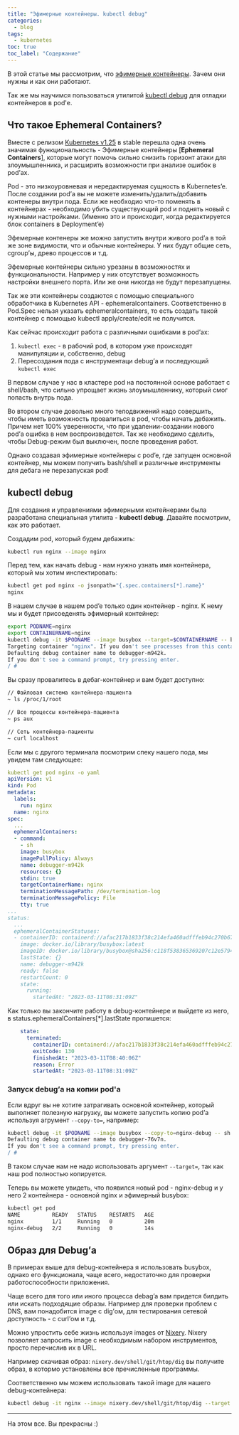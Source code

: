 ```yaml
---
title: "Эфимерные контейнеры. kubectl debug"
categories:
  - blog
tags:
  - kubernetes
toc: true
toc_label: "Содержание"
---
```


В этой статье мы рассмотрим, что [эфимерные контейнеры](https://kubernetes.io/docs/concepts/workloads/pods/ephemeral-containers/). Зачем они нужны и как они работают.

Так же мы научимся пользоваться утилитой [kubectl debug](https://kubernetes.io/docs/tasks/debug/debug-application/debug-running-pod/#ephemeral-container) для отладки контейнеров в pod'e.

## Что такое Ephemeral Containers?

Вместе с релизом [Kubernetes v1.25](https://github.com/kubernetes/kubernetes/blob/master/CHANGELOG/CHANGELOG-1.25.md#ephemeral-containers-graduate-to-stable) в stable перешла одна очень значимая функциональность - Эфимерные контейнеры [**Ephemeral Containers**], которые могут помочь сильно снизить горизонт атаки для злоумышленника, и расширить возможности при анализе ошибок в pod’ах.

Pod - это низкоуровневая и нередактируемая сущность в Kubernetes’e. После создании pod’а вы не можете изменить/удалить/добавить контенеры внутри пода. Если же необходио что-то поменять в контейнерах - необходимо убить существующий pod и поднять новый с нужными настройками. (Именно это и происходит, когда редактируется блок containers в Deployment’e)

Эфемерные контенеры же можно запустить внутри живого pod’а в той же зоне видимости, что и обычные контейнеры. У них будут общие сеть, cgroup’ы, древо процессов и т.д.

Эфемерные контейнеры сильно урезаны в возможностях и функциональности. Например у них отсутствует возможность настройки внешнего порта. Или же они никогда не будут перезапущены.

Так же эти контейнеры создаются с помощью специального обработчика в Kubernetes API - ephemeralcontainers. Соответственно в Pod.Spec нельзя указать ephemeralcontainers, то есть создать такой контейнер с помощью kubectl apply/create/edit не получится.

Как сейчас происходит работа с различными ошибками в pod’ах:

1. `kubectl exec` - в рабочий pod, в котором уже происходят манипуляции и, собственно, debug
2. Пересоздания пода с инструментаци debug’а и последующий `kubectl exec`

В первом случае у нас в кластере pod на постоянной основе работает с shell/bash, что сильно упрощает жизнь злоумышленнику, который смог попасть внутрь пода.

Во втором случае довольно много телодвижений надо совершить, чтобы иметь возможность провалиться в pod, чтобы начать дебажить. Причем нет 100% уверенности, что при удалении-создании нового pod’а ошибка в нем воспроизведется. Так же необходимо сделить, чтобы Debug-режим был выключен, после проведения работ.

Однако создавая эфимерные контейнеры с pod’e, где запущен основной контейнер, мы можем получить bash/shell и различные инструменты для дебага не перезапуская pod!

## kubectl debug

Для создания и управлениями эфимерными контейнерами была разработана специальная утилита - **kubectl debug**. Давайте посмотрим, как это работает.

Создадим pod, который будем дебажить:
```bash
kubectl run nginx --image nginx
```

Перед тем, как начать debug - нам нужно узнать имя контейнера, который мы хотим инспектировать:
```bash
kubectl get pod nginx -o jsonpath="{.spec.containers[*].name}"
nginx
```

В нашем случае в нашем pod’e только один контейнер - nginx. К нему мы и будет присоеденять эфимерный контейнер:
```bash
export PODNAME=nginx 
export CONTAINERNAME=nginx 
kubectl debug -it $PODNAME --image busybox --target=$CONTAINERNAME -- bash
Targeting container "nginx". If you don't see processes from this container it may be because the container runtime doesn't support this feature.
Defaulting debug container name to debugger-m942k.
If you don't see a command prompt, try pressing enter.
/ #
```

Вы сразу провалитесь в дебаг-контейнер и вам будет доступно:
```bash
// Файловая система контейнера-пациента
~ ls /proc/1/root

// Все процессы контейнера-пациента
~ ps aux

// Сеть контейнера-пациенты
~ curl localhost
```

Если мы с другого терминала посмотрим спеку нашего пода, мы увидем там следующее:
```yaml
kubectl get pod nginx -o yaml
apiVersion: v1
kind: Pod
metadata:
  labels:
    run: nginx
  name: nginx
spec:
  ...
  ephemeralContainers:
  - command:
    - sh
    image: busybox
    imagePullPolicy: Always
    name: debugger-m942k
    resources: {}
    stdin: true
    targetContainerName: nginx
    terminationMessagePath: /dev/termination-log
    terminationMessagePolicy: File
    tty: true
...
status:
  ...
  ephemeralContainerStatuses:
  - containerID: containerd://afac217b1833f38c214efa460adfffeb94c270b67c2cf7f73d260da28ec0a103
    image: docker.io/library/busybox:latest
    imageID: docker.io/library/busybox@sha256:c118f538365369207c12e5794c3cbfb7b042d950af590ae6c287ede74f29b7d4
    lastState: {}
    name: debugger-m942k
    ready: false
    restartCount: 0
    state:
      running:
        startedAt: "2023-03-11T08:31:09Z"
```

Как только вы закончите работу в debug-контейнере и выйдете из него, в status.ephemeralContainers[*].lastState пропишется:
```yaml
    state:
      terminated:
        containerID: containerd://afac217b1833f38c214efa460adfffeb94c270b67c2cf7f73d260da28ec0a103
        exitCode: 130
        finishedAt: "2023-03-11T08:40:06Z"
        reason: Error
        startedAt: "2023-03-11T08:31:09Z"
```

### Запуск debug’а на копии pod'а

Если вдруг вы не хотите затрагивать основной контейнер, который выполняет полезную нагрузку, вы можете запустить копию pod’а используя агрумент `--copy-to=`, например:
```bash
kubectl debug -it $PODNAME --image busybox --copy-to=nginx-debug -- sh
Defaulting debug container name to debugger-76v7n.
If you don't see a command prompt, try pressing enter.
/ #
```

В таком случае нам не надо использовать аргумент `--target=`, так как наш pod полностью копируется.

Теперь вы можете увидеть, что появился новый pod - nginx-debug и у него 2 контейнера - основной nginx и эфимерный busybox:
```bash
kubectl get pod
NAME          READY   STATUS    RESTARTS   AGE
nginx         1/1     Running   0          20m
nginx-debug   2/2     Running   0          14s
```

## Образ для Debug’а

В примерах выше для debug-контейнера я использовать busybox, однако его функционала, чаще всего, недостаточно для проверки работоспособности приложения. 

Чаще всего для того или иного процесса debag’a вам придется билдить или искать подходящие образы. Например для проверки проблем с DNS, вам понадобится image c dig’ом, для тестирования сетевой доступность - с curl’ом и т.д.

Можно упростить себе жизнь используя images от [Nixery](https://nixery.dev).
Nixery позволяет запросить image с необходимым набором инструментов, просто перечислив их в URL.

Например скачивая образ: `nixery.dev/shell/git/htop/dig` вы получите образ, в котормо установлены все пречисленные программы.

Соответственно мы можем использовать такой image для нашего debug-контейнера:
```bash
kubectl debug -it nginx --image nixery.dev/shell/git/htop/dig --target nginx -- bash
```

---

На этом все. Вы прекрасны :)
